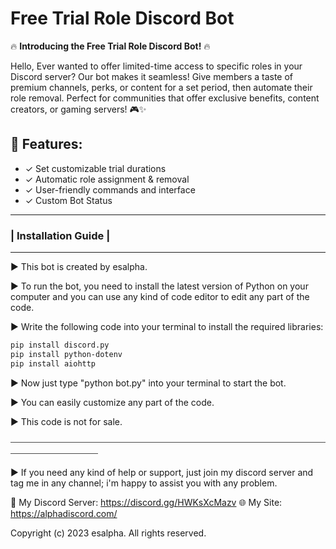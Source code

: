 # Free Trial Role Discord Bot

🔥 **Introducing the Free Trial Role Discord Bot!** 🔥

Hello, Ever wanted to offer limited-time access to specific roles in your Discord server? Our bot makes it seamless! Give members a taste of premium channels, perks, or content for a set period, then automate their role removal. Perfect for communities that offer exclusive benefits, content creators, or gaming servers! 🎮✨

## 👾 Features:

- ✓ Set customizable trial durations
- ✓ Automatic role assignment & removal
- ✓ User-friendly commands and interface
- ✓ Custom Bot Status

---
### | Installation Guide |
---

▶️ This bot is created by esalpha.

▶️ To run the bot, you need to install the latest version of Python on your computer and you can use any kind of code editor to edit any part of the code.

▶️ Write the following code into your terminal to install the required libraries:
```bash
pip install discord.py
pip install python-dotenv
pip install aiohttp
```

▶️ Now just type "python bot.py" into your terminal to start the bot.

▶️ You can easily customize any part of the code.

▶️ This code is not for sale.


⎯⎯⎯⎯⎯⎯⎯⎯⎯⎯⎯⎯⎯⎯⎯⎯⎯⎯⎯⎯⎯⎯⎯⎯⎯⎯⎯⎯⎯⎯⎯⎯⎯⎯⎯⎯⎯⎯⎯⎯⎯⎯⎯⎯⎯⎯⎯⎯⎯⎯⎯⎯⎯⎯⎯⎯⎯⎯⎯⎯⎯⎯⎯⎯⎯⎯⎯⎯⎯⎯⎯⎯⎯⎯⎯⎯⎯⎯⎯⎯⎯⎯⎯⎯⎯⎯⎯⎯⎯⎯⎯⎯


▶️ If you need any kind of help or support, just join my discord server and tag me in any channel; i'm happy to assist you with any problem.

📌 My Discord Server:  https://discord.gg/HWKsXcMazv
🌐 My Site:  https://alphadiscord.com/




Copyright (c) 2023 esalpha. All rights reserved.
